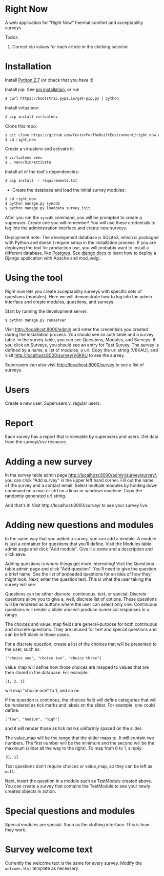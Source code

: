 Right Now
=========

A web application for "Right Now" thermal comfort and acceptability surveys.

Todos:

 1. Correct clo values for each article in the clothing selector

Installation
============

Install [Python 2.7](https://www.python.org/download/releases/2.7/) (or check that you have it)

Install pip. See [pip installation](http://pip.readthedocs.org/en/latest/installing.html), or run

```bash
$ curl https://bootstrap.pypa.io/get-pip.py | python
```

Install virtualenv:

```bash
$ pip install virtualenv
```

Clone this repo:

```bash
$ git clone https://github.com/CenterForTheBuiltEnvironment/right_now.git
$ cd right_now
```

Create a virtualenv and activate it:

```bash
$ virtualenv venv
$ . venv/bin/activate
```

Install all of the tool's dependencies:

```bash
$ pip install -r requirements.txt
```

- Create the database and load the initial survey modules:

```bash
$ cd right_now
$ python manage.py syncdb
$ python manage.py loaddata survey_init
```

After you run the ``syncdb`` command, you will be prompted to create a superuser. Create one you will remember! You will use these credentials to log into the administration interface and create new surveys.

Deployment note: The development database is SQLite3, which is packaged with Python and doesn't require setup in the installation process. If you are deploying the tool for production use, you will probably want to install a different database, like [Postgres](http://www.postgresql.org/). See [django docs](https://docs.djangoproject.com/en/1.6/howto/deployment/wsgi/modwsgi/) to learn how to deploy a Django application with Apache and mod_wdgi.


Using the tool
==============

Right now lets you create acceptability surveys with specific sets of questions (modules). Here we will demonstrate how to log into the admin interface and create modules, questions, and surveys.

Start by running the development server:

```bash
$ python manage.py runserver
```

Visit <http://localhost:8000/admin> and enter the credentials you created during the installation process. You should see an auth table and a survey table. In the survey table, you can see Questions, Modules, and Surveys. If you click on Surveys, you should see an entry for Test Survey. The survey is defined by a name, a list of modules, a url. Copy the url string (V6KAU), and visit <http://localhost:8000/survey/V6KAU> to see the survey.

Superusers can also visit <http://localhost:8000/survey> to see a list of surveys.


Users
=====

Create a new user. Superusers v. regular users.


Report
======

Each survey has a report that is viewable by superusers and users. Get data from the survey/<token>/csv resource.


Adding a new survey
===================

In the survey table admin page <http://localhost:8000/admin/survey/survey/>, you can click "Add survey" in the upper left hand corner. Fill out the name of the survey and a contact email. Select multiple modules by holding down command on a mac or ctrl on a linux or windows machine. Copy the randomly generated url string.

And that's it! Visit http://localhost:8000/survey/<my url string> to see your survey live.

Adding new questions and modules
================================

In the same way that you added a survey, you can add a module. A module is just a container for questions that you'll define. Visit the Modules table admin page and click "Add module". Give it a name and a description and click save.

Adding questions is where things get more interesting! Visit the Questions table admin page and click "Add question". You'll need to give the question a brief name. See the list of preloaded questions for an idea of how they might look. Next, enter the question text. This is what the user taking the survey will see.

Questions can be either discrete, continuous, text, or special. Discrete questions allow you to give a, well, discrete list of options. These questions will be rendered as buttons where the user can select only one. Continuous questions will render a slider and will produce numerical responses in a range.

The choices and value_map fields are general-purpose for both continuous and discrete questions. They are unused for text and special questions and can be left blank in those cases.

For a discrete question, create a list of the choices that will be presented to the user, such as:

```
["choice one", "choice two", "choice three"]
```

value_map will define how those choices are mapped to values that are then stored in the database. For example:

```
[1, 2, 3]
```

will map "choice one" to 1, and so on.

If the question is continous, the choices field will define categories that will be rendered as tick marks and labels on the slider. For example, one could define:

```
["low", "medium", "high"]
```

and it will render those as tick marks uniformly spaced on the slider.

The value_map will be the range that the slider maps to. It will contain two numbers. The first number will be the minimum and the second will be the maximum (slider all the way to the right). To map from 0 to 1, simply: 

```
[0, 1]
```

Text questions don't require choices or value_map, so they can be left as ``null``.

Next, insert the question in a module such as TestModule created above. You can create a survey that contains the TestModule to see your newly created objects in action.


Special questions and modules
=============================

Special modules are special. Such as the clothing interface. This is how they work.


Survey welcome text
===================

Currently the welcome text is the same for every survey. Modify the ``welcome.html`` template as necessary.
